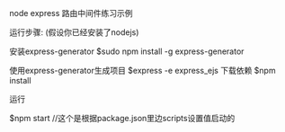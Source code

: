node express 路由中间件练习示例

运行步骤: (假设你已经安装了nodejs)

安装express-generator
$sudo npm install -g express-generator

使用express-generator生成项目
$express -e express_ejs
下载依赖
$npm install

运行

$npm start  //这个是根据package.json里边scripts设置值启动的